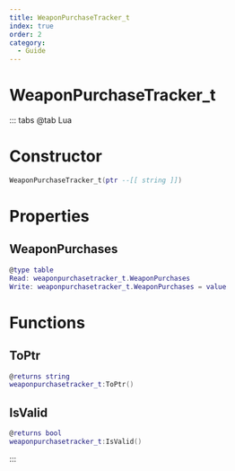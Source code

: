 ```yaml
---
title: WeaponPurchaseTracker_t
index: true
order: 2
category:
  - Guide
---
```


# WeaponPurchaseTracker_t

::: tabs
@tab Lua
# Constructor
```lua
WeaponPurchaseTracker_t(ptr --[[ string ]])
```
# Properties
## WeaponPurchases 
```lua
@type table
Read: weaponpurchasetracker_t.WeaponPurchases
Write: weaponpurchasetracker_t.WeaponPurchases = value
```
# Functions
## ToPtr
```lua
@returns string
weaponpurchasetracker_t:ToPtr()
```
## IsValid
```lua
@returns bool
weaponpurchasetracker_t:IsValid()
```

:::